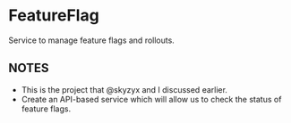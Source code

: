 FeatureFlag
===========

Service to manage feature flags and rollouts.

## NOTES

* This is the project that @skyzyx and I discussed earlier.
* Create an API-based service which will allow us to check the status of feature flags.
